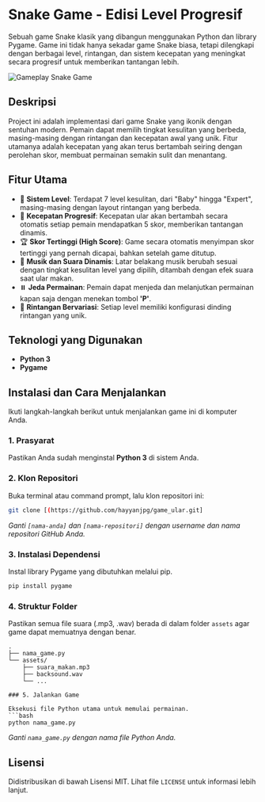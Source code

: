 # Snake Game - Edisi Level Progresif

Sebuah game Snake klasik yang dibangun menggunakan Python dan library Pygame. Game ini tidak hanya sekadar game Snake biasa, tetapi dilengkapi dengan berbagai level, rintangan, dan sistem kecepatan yang meningkat secara progresif untuk memberikan tantangan lebih.

![Gameplay Snake Game](https://user-images.githubusercontent.com/2646532/121356963-df5f6180-c97c-11eb-9c29-399a99787a17.gif)



## Deskripsi

Project ini adalah implementasi dari game Snake yang ikonik dengan sentuhan modern. Pemain dapat memilih tingkat kesulitan yang berbeda, masing-masing dengan rintangan dan kecepatan awal yang unik. Fitur utamanya adalah kecepatan yang akan terus bertambah seiring dengan perolehan skor, membuat permainan semakin sulit dan menantang.


## Fitur Utama

-   🐍 **Sistem Level**: Terdapat 7 level kesulitan, dari "Baby" hingga "Expert", masing-masing dengan layout rintangan yang berbeda.
-   🚀 **Kecepatan Progresif**: Kecepatan ular akan bertambah secara otomatis setiap pemain mendapatkan 5 skor, memberikan tantangan dinamis.
-   🏆 **Skor Tertinggi (High Score)**: Game secara otomatis menyimpan skor tertinggi yang pernah dicapai, bahkan setelah game ditutup.
-   🎵 **Musik dan Suara Dinamis**: Latar belakang musik berubah sesuai dengan tingkat kesulitan level yang dipilih, ditambah dengan efek suara saat ular makan.
-   ⏸️ **Jeda Permainan**: Pemain dapat menjeda dan melanjutkan permainan kapan saja dengan menekan tombol **'P'**.
-   🧱 **Rintangan Bervariasi**: Setiap level memiliki konfigurasi dinding rintangan yang unik.


## Teknologi yang Digunakan

-   **Python 3**
-   **Pygame**


## Instalasi dan Cara Menjalankan

Ikuti langkah-langkah berikut untuk menjalankan game ini di komputer Anda.

### 1. Prasyarat

Pastikan Anda sudah menginstal **Python 3** di sistem Anda.

### 2. Klon Repositori

Buka terminal atau command prompt, lalu klon repositori ini:
```bash
git clone [(https://github.com/hayyanjpg/game_ular.git]
```
*Ganti `[nama-anda]` dan `[nama-repositori]` dengan username dan nama repositori GitHub Anda.*

### 3. Instalasi Dependensi

Instal library Pygame yang dibutuhkan melalui pip.
```bash
pip install pygame
```

### 4. Struktur Folder

Pastikan semua file suara (.mp3, .wav) berada di dalam folder `assets` agar game dapat memuatnya dengan benar.
```
.
├── nama_game.py
└── assets/
    ├── suara_makan.mp3
    ├── backsound.wav
    └── ...

### 5. Jalankan Game

Eksekusi file Python utama untuk memulai permainan.
```bash
python nama_game.py
```
*Ganti `nama_game.py` dengan nama file Python Anda.*


## Lisensi

Didistribusikan di bawah Lisensi MIT. Lihat file `LICENSE` untuk informasi lebih lanjut.
